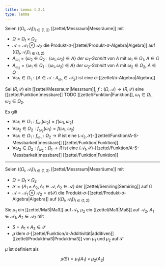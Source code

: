 ```yaml
---
title: Lemma 4.2.1
type: lemma
---
```


Seien $((\Omega_i, \mathcal{A}_i))_{i \in \{ 1, 2 \}}$ [[zettel/Messraum|Messräume]] mit
- $\Omega = \Omega_1 \times \Omega_2$
- $\mathcal{A} = \mathcal{A}_1 \otimes \mathcal{A}_2$ die Produkt-$\sigma$-[[zettel/Produkt-σ-Algebra|Algebra]] auf $((\Omega_i, \mathcal{A}_i))_{i \in \{ 1, 2 \}}$
- $A_{\omega_1} = \{ \omega_2 \in \Omega_2 : (\omega_1, \omega_2) \in A \}$ *der $\omega_1$-Schnitt* von $A$ mit $\omega_1 \in \Omega_1$, $A \in \Omega$
- $A_{\omega_2} = \{ \omega_1 \in \Omega_1 : (\omega_1, \omega_2) \in A \}$ *der $\omega_2$-Schnitt* von $A$ mit $\omega_2 \in \Omega_2$, $A \in \Omega$
- $\forall \omega_1 \in \Omega_1 : \{ A \in \mathcal{A} : A_{\omega_1} \in \mathcal{A}_2 \}$ ist eine $\sigma$-[[zettel/σ-Algebra|Algebra]]

Sei $(R, \mathscr{S})$ ein [[zettel/Messraum|Messraum]], $f : (\Omega, \mathcal{A}) \to (R, \mathscr{S})$ eine [[zettel/Funktion|messbare]] TODO [[zettel/Funktion|Funktion]], $\omega_1 \in \Omega_1$, $\omega_2 \in \Omega_2$.

Es gilt
- $\forall \omega_1 \in \Omega_1 : f_{\omega_1}(\omega_2) = f(\omega_1, \omega_2)$
- $\forall \omega_2 \in \Omega_2 : f_{\omega_2}(\omega_1) = f(\omega_1, \omega_2)$
- $\forall \omega_1 \in \Omega_1 : f_{\omega_1} : \Omega_2 \to R$ ist eine $(\mathcal{A}_2, \mathscr{S})$-[[zettel/Funktion/A-S-Messbarkeit|messbare]] [[zettel/Funktion|Funktion]]
- $\forall \omega_2 \in \Omega_2 : f_{\omega_2} : \Omega_1 \to R$ ist eine $(\mathcal{A}_1, \mathscr{S})$-[[zettel/Funktion/A-S-Messbarkeit|messbare]] [[zettel/Funktion|Funktion]]

---

Seien $((\Omega_i, \mathcal{A}_i))_{i \in \{ 1, 2 \}}$ [[zettel/Messraum|Messräume]] mit
- $\Omega = \Omega_1 \times \Omega_2$
- $\mathscr{S} = \{ A_1 \times A_2, A_1 \in \mathcal{A}, A_2 \in \mathcal{A} \}$ der [[zettel/Semiring|Semiring]] auf $\Omega$
- $\mathcal{A} = \mathcal{A}_1 \otimes \mathcal{A}_2 = \sigma(\mathscr{S})$ die Produkt-$\sigma$-[[zettel/Produkt-σ-Algebra|Algebra]] auf $((\Omega_i, \mathcal{A}_i))_{i \in \{ 1, 2 \}}$

Sie $\mu_1$ ein [[zettel/Maß|Maß]] auf $\mathcal{A}_1$, $\mu_2$ ein [[zettel/Maß|Maß]] auf $\mathcal{A}_2$, $A_1 \in \mathcal{A}_1$, $A_2 \in \mathcal{A}_2$ mit
- $S = A_1 \times A_2 \in \mathscr{S}$
- $\tilde{\mu}$ dem $\sigma$-[[zettel/Funktion/σ-Additivität|additiven]] [[zettel/Produktmaß|Produktmaß]] von $\mu_1$ und $\mu_2$ auf $\mathscr{S}$

$\tilde{\mu}$ ist definiert als

$$
	\tilde{\mu}(S) = \mu_1(A_1) \times \mu_2(A_2)
$$
